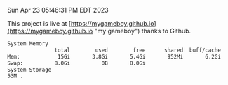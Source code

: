 Sun Apr 23 05:46:31 PM EDT 2023

This project is live at [https://mygameboy.github.io](https://mygameboy.github.io "my gameboy") thanks to Github.

```bash
System Memory
               total        used        free      shared  buff/cache   available
Mem:            15Gi       3.8Gi       5.4Gi       952Mi       6.2Gi        10Gi
Swap:          8.0Gi          0B       8.0Gi
System Storage
53M	.
```
